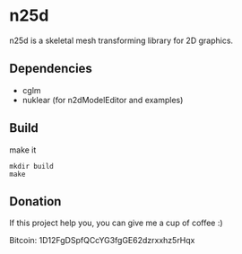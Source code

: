 # n25d
n25d is a skeletal mesh transforming library for 2D graphics.
## Dependencies
* cglm
* nuklear (for n2dModelEditor and examples)
## Build
make it
```make
mkdir build
make
```

## Donation
If this project help you, you can give me a cup of coffee :)

Bitcoin: 1D12FgDSpfQCcYG3fgGE62dzrxxhz5rHqx

